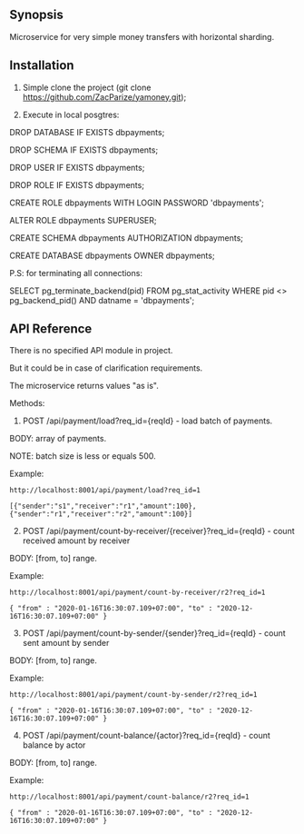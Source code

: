 ## Synopsis

Microservice for very simple money transfers with horizontal sharding.

## Installation

1) Simple clone the project (git clone https://github.com/ZacParize/yamoney.git);

2) Execute in local posgtres:

DROP DATABASE IF EXISTS dbpayments;

DROP SCHEMA IF EXISTS dbpayments;

DROP USER IF EXISTS dbpayments;

DROP ROLE IF EXISTS dbpayments;

CREATE ROLE dbpayments WITH LOGIN PASSWORD 'dbpayments';

ALTER ROLE dbpayments SUPERUSER;

CREATE SCHEMA dbpayments AUTHORIZATION dbpayments;

CREATE DATABASE dbpayments OWNER dbpayments;

P.S: for terminating all connections:

SELECT pg_terminate_backend(pid) FROM pg_stat_activity WHERE pid <> pg_backend_pid() AND datname = 'dbpayments';

## API Reference

There is no specified API module in project.

But it could be in case of clarification requirements. 

The microservice returns values "as is".

Methods:

1) POST /api/payment/load?req_id={reqId} - load batch of payments.

BODY: array of payments.

NOTE: batch size is less or equals 500.

Example: 
    
    http://localhost:8001/api/payment/load?req_id=1
    
    [{"sender":"s1","receiver":"r1","amount":100}, {"sender":"r1","receiver":"r2","amount":100}]

2) POST /api/payment/count-by-receiver/{receiver}?req_id={reqId} - count received amount by receiver

BODY: [from, to] range.

Example: 
    
    http://localhost:8001/api/payment/count-by-receiver/r2?req_id=1
    
    { "from" : "2020-01-16T16:30:07.109+07:00", "to" : "2020-12-16T16:30:07.109+07:00" }

3) POST /api/payment/count-by-sender/{sender}?req_id={reqId} - count sent amount by sender

BODY: [from, to] range.

Example: 
    
    http://localhost:8001/api/payment/count-by-sender/r2?req_id=1
    
    { "from" : "2020-01-16T16:30:07.109+07:00", "to" : "2020-12-16T16:30:07.109+07:00" }

4) POST /api/payment/count-balance/{actor}?req_id={reqId} - count balance by actor

BODY: [from, to] range.

Example: 
    
    http://localhost:8001/api/payment/count-balance/r2?req_id=1
    
    { "from" : "2020-01-16T16:30:07.109+07:00", "to" : "2020-12-16T16:30:07.109+07:00" }